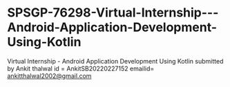 # SPSGP-76298-Virtual-Internship---Android-Application-Development-Using-Kotlin
Virtual Internship - Android Application Development Using Kotlin
submitted by Ankit thalwal
id = AnkitSB20220227152
emailid= ankitthalwal2002@gmail.com

